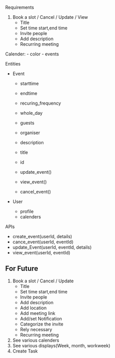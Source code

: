 Requirements
1. Book a slot / Cancel / Update / View
    - Title
    - Set time start,end time
    - Invite people
    - Add description
    - Recurring meeting

Calender: 
    - color
    - events

Entities
- Event
    - starttime
    - endtime 
    - recuring_frequency 
    - whole_day
    - guests
    - organiser
    - description
    - title
    - id

    - update_event()
    - view_event()
    - cancel_event()


- User 
    - profile
    - calenders

APIs
- create_event(userId, details)
- cance_event(userId, eventId)
- update_Event(userId, eventId, details) 
- view_event(userId, eventId)





## For Future

1. Book a slot / Cancel / Update
    - Title
    - Set time start,end time
    - Invite people
    - Add description
    - Add location
    - Add meeting link
    - Add/set Notification 
    - Categorize the invite
    - Rely necessary 
    - Recurring meeting
2. See various calenders
3. See various displays(Week, month, workweek)
4. Create Task